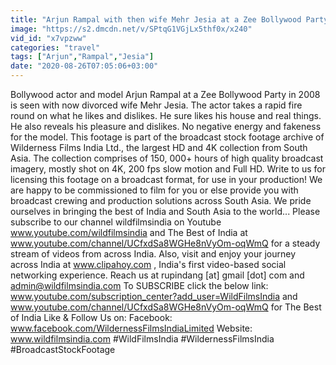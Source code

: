 ```yaml
---
title: "Arjun Rampal with then wife Mehr Jesia at a Zee Bollywood Party"
image: "https://s2.dmcdn.net/v/SPtqG1VGjLx5thf0x/x240"
vid_id: "x7vpzww"
categories: "travel"
tags: ["Arjun","Rampal","Jesia"]
date: "2020-08-26T07:05:06+03:00"
---
```

Bollywood actor and model Arjun Rampal at a Zee Bollywood Party in 2008 is seen with now divorced wife Mehr Jesia. The actor takes a rapid fire round on what he likes and dislikes. He sure likes his house and real things. He also reveals his pleasure and dislikes. No negative energy and fakeness for the model. This footage is part of the broadcast stock footage archive of Wilderness Films India Ltd., the largest HD and 4K collection from South Asia. The collection comprises of 150, 000+ hours of high quality broadcast imagery, mostly shot on 4K, 200 fps slow motion and Full HD. Write to us for licensing this footage on a broadcast format, for use in your production! We are happy to be commissioned to film for you or else provide you with broadcast crewing and production solutions across South Asia. We pride ourselves in bringing the best of India and South Asia to the world... Please subscribe to our channel wildfilmsindia on Youtube www.youtube.com/wildfilmsindia and The Best of India at www.youtube.com/channel/UCfxdSa8WGHe8nVyOm-oqWmQ for a steady stream of videos from across India. Also, visit and enjoy your journey across India at www.clipahoy.com , India's first video-based social networking experience. Reach us at rupindang [at] gmail [dot] com and admin@wildfilmsindia.com To SUBSCRIBE click the below link: www.youtube.com/subscription_center?add_user=WildFilmsIndia and www.youtube.com/channel/UCfxdSa8WGHe8nVyOm-oqWmQ for The Best of India Like &amp; Follow Us on: Facebook: www.facebook.com/WildernessFilmsIndiaLimited Website: www.wildfilmsindia.com #WildFilmsIndia #WildernessFilmsIndia #BroadcastStockFootage
